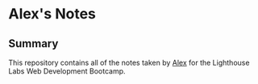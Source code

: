 # Alex's Notes

## Summary

This repository contains all of the notes taken by [Alex](https://github.com/JimHwkins) for the Lighthouse Labs Web Development Bootcamp.
